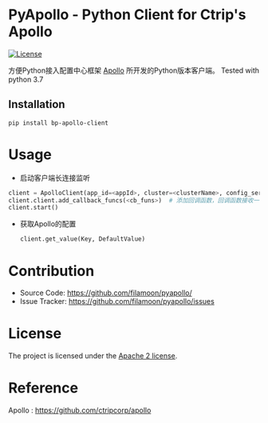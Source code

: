 PyApollo - Python Client for Ctrip's Apollo
================

[![License](https://img.shields.io/badge/License-Apache%202.0-blue.svg)](https://opensource.org/licenses/Apache-2.0)

方便Python接入配置中心框架 [Apollo](https://github.com/ctripcorp/apollo) 所开发的Python版本客户端。
Tested with python 3.7

Installation
------------

``` shell
pip install bp-apollo-client
```

# Usage

- 启动客户端长连接监听

``` python
client = ApolloClient(app_id=<appId>, cluster=<clusterName>, config_server_url=<configServerUrl>)
client.client.add_callback_funcs(<cb_funs>)  # 添加回调函数，回调函数接收一个参数为当前appId的配置
client.start()
```

- 获取Apollo的配置
  ```
  client.get_value(Key, DefaultValue)
  ```

# Contribution

  * Source Code: https://github.com/filamoon/pyapollo/
  * Issue Tracker: https://github.com/filamoon/pyapollo/issues

# License
The project is licensed under the [Apache 2 license](https://github.com/zouyx/agollo/blob/master/LICENSE).

# Reference
Apollo : https://github.com/ctripcorp/apollo
